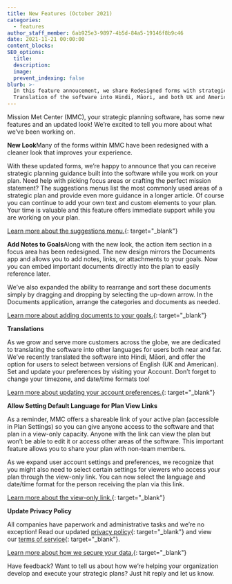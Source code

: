 ```yaml
---
title: New Features (October 2021)
categories:
  - features
author_staff_member: 6ab925e3-9897-4b5d-84a5-19146f8b9c46
date: 2021-11-21 00:00:00
content_blocks:
SEO_options:
  title:
  description:
  image:
  prevent_indexing: false
blurb: >-
  In this feature annoucement, we share Redesigned forms with strategic planning guidance built into the software. Ability to add notes, links, or attachments to goals within redesigned action item section. Expansion of document rearrangement and sorting capabilities.
  Translation of the software into Hindi, Māori, and both UK and American English. Feature to set default language and date/time format for Plan View Links. And an updated privacy policy.
---
```

Mission Met Center (MMC), your strategic planning software, has some new features and an updated look! We’re excited to tell you more about what we’ve been working on.

**New Look**Many of the forms within MMC have been redesigned with a cleaner look that improves your experience.&nbsp;

With these updated forms, we’re happy to announce that you can receive strategic planning guidance built into the software while you work on your plan. Need help with picking focus areas or crafting the perfect mission statement? The suggestions menus list the most commonly used areas of a strategic plan and provide even more guidance in a longer article. Of course you can continue to add your own text and custom elements to your plan. Your time is valuable and this feature offers immediate support while you are working on your plan.&nbsp;

[Learn more about the suggestions menu.](https://help.causey.app/article/8-populate-the-compass?auth=true){: target="_blank"}

**Add Notes to Goals**Along with the new look, the action item section in a focus area has been redesigned. The new design mirrors the Documents app and allows you to add notes, links, or attachments to your goals. Now you can embed important documents directly into the plan to easily reference later.&nbsp;

We’ve also expanded the ability to rearrange and sort these documents simply by dragging and dropping by selecting the up-down arrow. In the Documents application, arrange the categories and documents as needed.

[Learn more about adding documents to your goals.](https://help.causey.app/article/16-populate-the-action-plan?auth=true){: target="_blank"}

**Translations**

As we grow and serve more customers across the globe, we are dedicated to translating the software into other languages for users both near and far. We’ve recently translated the software into Hindi, Māori, and offer the option for users to select between versions of English (UK and American). Set and update your preferences by visiting your Account. Don’t forget to change your timezone, and date/time formats too!

[Learn more about updating your account preferences.](https://help.causey.app/article/19-modify-your-account){: target="_blank"}

**Allow Setting Default Language for Plan View Links**

As a reminder, MMC offers a shareable link of your active plan (accessible in Plan Settings) so you can give anyone access to the software and that plan in a view-only capacity. Anyone with the link can view the plan but won’t be able to edit it or access other areas of the software. This important feature allows you to share your plan with non-team members.

As we expand user account settings and preferences, we recognize that you might also need to select certain settings for viewers who access your plan through the view-only link. You can now select the language and date/time format for the person receiving the plan via this link.

[Learn more about the view-only link.](https://help.causey.app/article/25-organization-view-only-link){: target="_blank"}

**Update Privacy Policy**

All companies have paperwork and administrative tasks and we’re no exception! Read our updated&nbsp;[privacy policy](https://www.missionmet.com/privacy){: target="_blank"}&nbsp;and view our&nbsp;[terms of service](https://www.missionmet.com/terms){: target="_blank"}.

[Learn more about how we secure your data.](https://help.causey.app/article/109-how-secure-and-safe-is-my-data?auth=true){: target="_blank"}

Have feedback? Want to tell us about how we’re helping your organization develop and execute your strategic plans? Just hit reply and let us know.&nbsp;